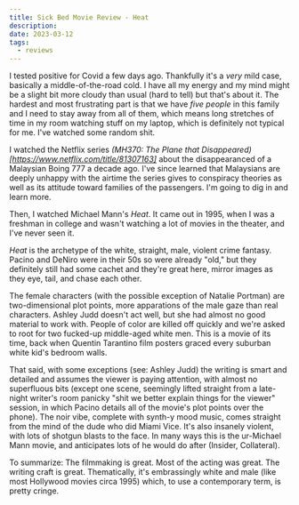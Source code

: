 ```yaml
---
title: Sick Bed Movie Review - Heat
description:
date: 2023-03-12
tags:
  - reviews
---
```


I tested positive for Covid a few days ago. Thankfully it's a *very* mild case, basically a middle-of-the-road cold. I have all my energy and my mind might be a slight bit more cloudy than usual (hard to tell) but that's about it. The hardest and most frustrating part is that we have *five people* in this family and I need to stay away from all of them, which means long stretches of time in my room watching stuff on my laptop, which is definitely not typical for me. I've watched some random shit.

I watched the Netflix series *(MH370: The Plane that Disappeared)[https://www.netflix.com/title/81307163]* about the disappearanced of a Malaysian Boing 777 a decade ago. I've since learned that Malaysians are deeply unhappy with the airtime the series gives to conspiracy theories as well as its attitude toward families of the passengers. I'm going to dig in and learn more.

Then, I watched Michael Mann's *Heat*. It came out in 1995, when I was a freshman in college and wasn't watching a lot of movies in the theater, and I've never seen it.

*Heat* is the archetype of the white, straight, male, violent crime fantasy. Pacino and DeNiro were in their 50s so were already "old," but they definitely still had some cachet and they're great here, mirror images as they eye, tail, and chase each other.

The female characters (with the possible exception of Natalie Portman) are two-dimensional plot points, more apparations of the male gaze than real characters. Ashley Judd doesn't act well, but she had almost no good material to work with. People of color are killed off quickly and we're asked to root for two fucked-up middle-aged white men. This is a movie of its time, back when Quentin Tarantino film posters graced every suburban white kid's bedroom walls.

That said, with some exceptions (see: Ashley Judd) the writing is smart and detailed and assumes the viewer is paying attention, with almost no superfluous bits (except one scene, seemingly lifted straight from a late-night writer's room panicky "shit we better explain things for the viewer" session, in which Pacino details all of the movie's plot points over the phone). The noir vibe, complete with synth-y mood music, comes straight from the mind of the dude who did Miami Vice. It's also insanely violent, with lots of shotgun blasts to the face. In many ways this is the ur-Michael Mann movie, and anticipates lots of he would do after (Insider, Collateral).

To summarize: The filmmaking is great. Most of the acting was great. The writing craft is great. Thematically, it's embrassingly white and male (like most Hollywood movies circa 1995) which, to use a contemporary term, is pretty cringe.

